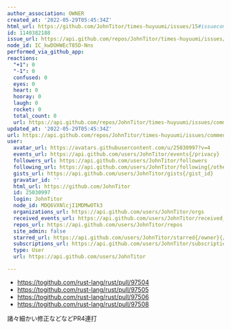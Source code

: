 ```yaml
---
author_association: OWNER
created_at: '2022-05-29T05:45:34Z'
html_url: https://github.com/JohnTitor/times-huyuumi/issues/15#issuecomment-1140382188
id: 1140382188
issue_url: https://api.github.com/repos/JohnTitor/times-huyuumi/issues/15
node_id: IC_kwDOHWEcT85D-Nns
performed_via_github_app: 
reactions:
  "+1": 0
  "-1": 0
  confused: 0
  eyes: 0
  heart: 0
  hooray: 0
  laugh: 0
  rocket: 0
  total_count: 0
  url: https://api.github.com/repos/JohnTitor/times-huyuumi/issues/comments/1140382188/reactions
updated_at: '2022-05-29T05:45:34Z'
url: https://api.github.com/repos/JohnTitor/times-huyuumi/issues/comments/1140382188
user:
  avatar_url: https://avatars.githubusercontent.com/u/25030997?v=4
  events_url: https://api.github.com/users/JohnTitor/events{/privacy}
  followers_url: https://api.github.com/users/JohnTitor/followers
  following_url: https://api.github.com/users/JohnTitor/following{/other_user}
  gists_url: https://api.github.com/users/JohnTitor/gists{/gist_id}
  gravatar_id: ''
  html_url: https://github.com/JohnTitor
  id: 25030997
  login: JohnTitor
  node_id: MDQ6VXNlcjI1MDMwOTk3
  organizations_url: https://api.github.com/users/JohnTitor/orgs
  received_events_url: https://api.github.com/users/JohnTitor/received_events
  repos_url: https://api.github.com/users/JohnTitor/repos
  site_admin: false
  starred_url: https://api.github.com/users/JohnTitor/starred{/owner}{/repo}
  subscriptions_url: https://api.github.com/users/JohnTitor/subscriptions
  type: User
  url: https://api.github.com/users/JohnTitor

---
```

- https://togithub.com/rust-lang/rust/pull/97504
- https://togithub.com/rust-lang/rust/pull/97505
- https://togithub.com/rust-lang/rust/pull/97506
- https://togithub.com/rust-lang/rust/pull/97508

諸々細かい修正などなどPR4連打